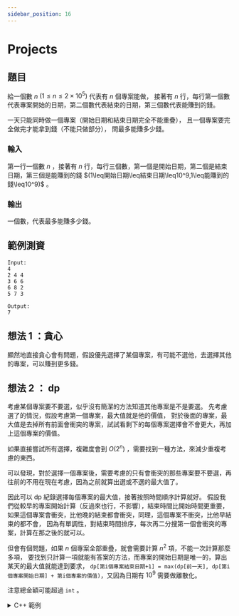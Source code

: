 ```yaml
---
sidebar_position: 16
---
```


Projects
===

## 題目
給一個數 $n$ $(1\leq n\leq2\times10^5)$ 代表有 $n$ 個專案能做，
接著有 $n$ 行，每行第一個數代表專案開始的日期，第二個數代表結束的日期，第三個數代表能賺到的錢。

一天只能同時做一個專案（開始日期和結束日期完全不能重疊），
且一個專案要完全做完才能拿到錢（不能只做部分），
問最多能賺多少錢。

### 輸入
第一行一個數 $n$ ，接著有 $n$ 行，每行三個數，第一個是開始日期，第二個是結束日期，第三個是能賺到的錢 $(1\leq開始日期\leq結束日期\leq10^9,1\leq能賺到的錢\leq10^9)$ 。

### 輸出
一個數，代表最多能賺多少錢。

範例測資
---
```
Input:
4
2 4 4
3 6 6
6 8 2
5 7 3

Output:
7
```

想法 1 ：貪心
---
顯然地直接貪心會有問題，假設優先選擇了某個專案，有可能不選他，去選擇其他的專案，可以賺到更多錢。

想法 2 ： dp
---
考慮某個專案要不要選，似乎沒有簡潔的方法知道其他專案是不是要選。
先考慮選了的情況，假設考慮第一個專案，最大值就是他的價值，
對於後面的專案，最大值是去掉所有前面會衝突的專案，試試看剩下的每個專案選擇會不會更大，再加上這個專案的價值。

如果直接嘗試所有選擇，複雜度會到 $O(2^n)$ ，需要找到一種方法，來減少重複考慮的東西。

可以發現，對於選擇一個專案後，需要考慮的只有會衝突的那些專案要不要選，再往前的不用在現在考慮，因為之前就算出選或不選的最大值了。

因此可以 dp 紀錄選擇每個專案的最大值，接著按照時間順序計算就好。
假設我們從較早的專案開始計算（反過來也行，不影響），結束時間比開始時間更重要，
如果這個專案會衝突，比他晚的結束都會衝突，同理，這個專案不衝突，比他早結束的都不會，
因為有單調性，對結束時間排序，每次再二分搜第一個會衝突的專案，計算在那之後的就可以。

但會有個問題，如果 $n$ 個專案全部重疊，就會需要計算 $n^2$ 項，不能一次計算那麼多項，
要找到只計算一項就能有答案的方法，而專案的開始日期是唯一的，算出某天的最大值就能達到要求， `dp[第i個專案結束日期+1] = max(dp[前一天], dp[第i個專案開始日期] + 第i個專案的價值)`，又因為日期有 $10^9$ 需要做離散化。

注意總金額可能超過 `int` 。

<details>
<summary>C++ 範例</summary>

```cpp
#include <bits/stdc++.h>
#define LL long long
#define N 200005
using namespace std;
LL dp[N << 1] = {0};
int dis[N << 1];
pair<int, pair<int, int>> p[N];
int main() {
	int n, i = 0;
	for(cin >> n; i < n; ++i) {
		cin >> p[i].second.first >> p[i].first >> p[i].second.second;
		//p<結束日期,<開始日期,價值>>
		dis[i << 1] = p[i].first;
		dis[i << 1|1] = p[i].second.first;
	}
	sort(p, p + n);
	sort(dis, dis + (n << 1));
	int len = unique(dis, dis +(n << 1)) -dis, k = 0;
	for(i = 0; i < len; ++i) {
		dp[i + 1] = dp[i];
		for(; k < n && lower_bound(dis, dis + len, p[k].first) -dis < i;) ++k;
		for(; k < n && lower_bound(dis, dis + len, p[k].first) -dis == i; ++k) {
			int start = lower_bound(dis, dis + len, p[k].second.first) -dis,
			val = p[k].second.second;
			dp[i + 1] = max(dp[i + 1], dp[start] + val);
		}
	}
	cout << dp[len];
}
```

</details>
